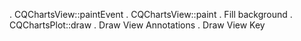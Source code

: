  . CQChartsView::paintEvent
   . CQChartsView::paint
      . Fill background
      . CQChartsPlot::draw
      . Draw View Annotations
      . Draw View Key
